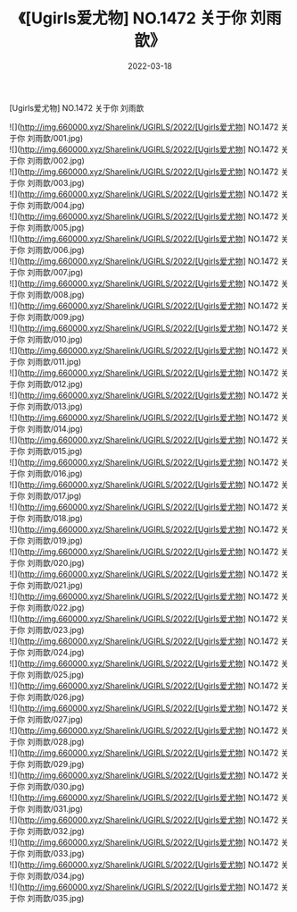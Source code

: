 ﻿---
layout: post
title:  《[Ugirls爱尤物] NO.1472 关于你 刘雨歆》
date:   2022-03-18
img: http://img.660000.xyz/Sharelink/UGIRLS/2022/[Ugirls爱尤物] NO.1472 关于你 刘雨歆/000.jpg
categories: [美女, 清纯, 唯美]
---

[Ugirls爱尤物] NO.1472 关于你 刘雨歆

 ![](http://img.660000.xyz/Sharelink/UGIRLS/2022/[Ugirls爱尤物] NO.1472 关于你 刘雨歆/001.jpg) <br>![](http://img.660000.xyz/Sharelink/UGIRLS/2022/[Ugirls爱尤物] NO.1472 关于你 刘雨歆/002.jpg) <br>![](http://img.660000.xyz/Sharelink/UGIRLS/2022/[Ugirls爱尤物] NO.1472 关于你 刘雨歆/003.jpg) <br>![](http://img.660000.xyz/Sharelink/UGIRLS/2022/[Ugirls爱尤物] NO.1472 关于你 刘雨歆/004.jpg) <br>![](http://img.660000.xyz/Sharelink/UGIRLS/2022/[Ugirls爱尤物] NO.1472 关于你 刘雨歆/005.jpg) <br>![](http://img.660000.xyz/Sharelink/UGIRLS/2022/[Ugirls爱尤物] NO.1472 关于你 刘雨歆/006.jpg) <br>![](http://img.660000.xyz/Sharelink/UGIRLS/2022/[Ugirls爱尤物] NO.1472 关于你 刘雨歆/007.jpg) <br>![](http://img.660000.xyz/Sharelink/UGIRLS/2022/[Ugirls爱尤物] NO.1472 关于你 刘雨歆/008.jpg) <br>![](http://img.660000.xyz/Sharelink/UGIRLS/2022/[Ugirls爱尤物] NO.1472 关于你 刘雨歆/009.jpg) <br>![](http://img.660000.xyz/Sharelink/UGIRLS/2022/[Ugirls爱尤物] NO.1472 关于你 刘雨歆/010.jpg) <br>![](http://img.660000.xyz/Sharelink/UGIRLS/2022/[Ugirls爱尤物] NO.1472 关于你 刘雨歆/011.jpg) <br>![](http://img.660000.xyz/Sharelink/UGIRLS/2022/[Ugirls爱尤物] NO.1472 关于你 刘雨歆/012.jpg) <br>![](http://img.660000.xyz/Sharelink/UGIRLS/2022/[Ugirls爱尤物] NO.1472 关于你 刘雨歆/013.jpg) <br>![](http://img.660000.xyz/Sharelink/UGIRLS/2022/[Ugirls爱尤物] NO.1472 关于你 刘雨歆/014.jpg) <br>![](http://img.660000.xyz/Sharelink/UGIRLS/2022/[Ugirls爱尤物] NO.1472 关于你 刘雨歆/015.jpg) <br>![](http://img.660000.xyz/Sharelink/UGIRLS/2022/[Ugirls爱尤物] NO.1472 关于你 刘雨歆/016.jpg) <br>![](http://img.660000.xyz/Sharelink/UGIRLS/2022/[Ugirls爱尤物] NO.1472 关于你 刘雨歆/017.jpg) <br>![](http://img.660000.xyz/Sharelink/UGIRLS/2022/[Ugirls爱尤物] NO.1472 关于你 刘雨歆/018.jpg) <br>![](http://img.660000.xyz/Sharelink/UGIRLS/2022/[Ugirls爱尤物] NO.1472 关于你 刘雨歆/019.jpg) <br>![](http://img.660000.xyz/Sharelink/UGIRLS/2022/[Ugirls爱尤物] NO.1472 关于你 刘雨歆/020.jpg) <br>![](http://img.660000.xyz/Sharelink/UGIRLS/2022/[Ugirls爱尤物] NO.1472 关于你 刘雨歆/021.jpg) <br>![](http://img.660000.xyz/Sharelink/UGIRLS/2022/[Ugirls爱尤物] NO.1472 关于你 刘雨歆/022.jpg) <br>![](http://img.660000.xyz/Sharelink/UGIRLS/2022/[Ugirls爱尤物] NO.1472 关于你 刘雨歆/023.jpg) <br>![](http://img.660000.xyz/Sharelink/UGIRLS/2022/[Ugirls爱尤物] NO.1472 关于你 刘雨歆/024.jpg) <br>![](http://img.660000.xyz/Sharelink/UGIRLS/2022/[Ugirls爱尤物] NO.1472 关于你 刘雨歆/025.jpg) <br>![](http://img.660000.xyz/Sharelink/UGIRLS/2022/[Ugirls爱尤物] NO.1472 关于你 刘雨歆/026.jpg) <br>![](http://img.660000.xyz/Sharelink/UGIRLS/2022/[Ugirls爱尤物] NO.1472 关于你 刘雨歆/027.jpg) <br>![](http://img.660000.xyz/Sharelink/UGIRLS/2022/[Ugirls爱尤物] NO.1472 关于你 刘雨歆/028.jpg) <br>![](http://img.660000.xyz/Sharelink/UGIRLS/2022/[Ugirls爱尤物] NO.1472 关于你 刘雨歆/029.jpg) <br>![](http://img.660000.xyz/Sharelink/UGIRLS/2022/[Ugirls爱尤物] NO.1472 关于你 刘雨歆/030.jpg) <br>![](http://img.660000.xyz/Sharelink/UGIRLS/2022/[Ugirls爱尤物] NO.1472 关于你 刘雨歆/031.jpg) <br>![](http://img.660000.xyz/Sharelink/UGIRLS/2022/[Ugirls爱尤物] NO.1472 关于你 刘雨歆/032.jpg) <br>![](http://img.660000.xyz/Sharelink/UGIRLS/2022/[Ugirls爱尤物] NO.1472 关于你 刘雨歆/033.jpg) <br>![](http://img.660000.xyz/Sharelink/UGIRLS/2022/[Ugirls爱尤物] NO.1472 关于你 刘雨歆/034.jpg) <br>![](http://img.660000.xyz/Sharelink/UGIRLS/2022/[Ugirls爱尤物] NO.1472 关于你 刘雨歆/035.jpg) <br>